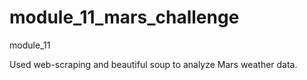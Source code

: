 # module_11_mars_challenge
module_11

Used web-scraping and beautiful soup to analyze Mars weather data.
